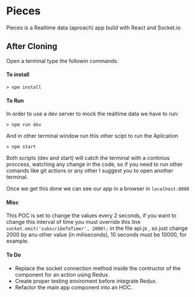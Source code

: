 # Pieces

Pieces is a Realtime data (aproach) app build with React and Socket.io

## After Cloning

Open a terminal type the followin commands.

#### To install

```
> npm install
```
#### To Run

In order to use a dev server to mock the realtime data we have to run:

```
> npm run dev
```
And in other terminal window run this other scipt to run the Aplication

```
> npm start
```

Both scripts (dev and start) will catch the terminal with a continius proccess, watching any change in the code, so if you need to run other comands like git actions or any other I suggest you to open another terminal.

Once we get this done we can see our app in a browser in ```localhost:8080```

#### Misc
This POC is set to change the values every 2 seconds, if you want to change this interval of time you must override this line ```socket.emit('subscribeToTimer', 2000);``` in the file api.js , so just change 2000 by anu other value (in miliseconds), 10 seconds must be 10000, for example.

#### To Do

- Replace the socket connection method inside the contructor of the component for an action using Redux. 
- Create proper testing enviroment before integrate Redux.
- Refactor the main app component into an HOC.